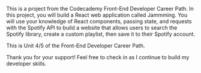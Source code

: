 This is a project from the Codecademy Front-End Developer Career Path. In this project, you will build a React web application called Jammming. You will use your knowledge of React components, passing state, and requests with the Spotify API to build a website that allows users to search the Spotify library, create a custom playlist, then save it to their Spotify account.

This is Unit 4/5 of the Front-End Developer Career Path.

Thank you for your support! Feel free to check in as I continue to build my developer skills.

